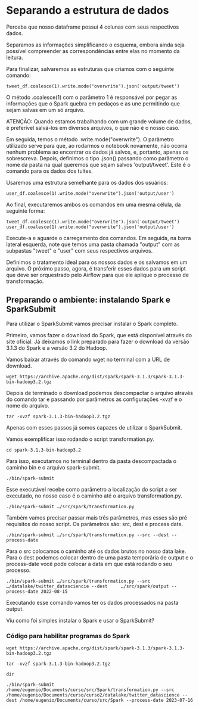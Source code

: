 # Separando a estrutura de dados

Perceba que nosso dataframe possui 4 colunas com seus respectivos dados.

Separamos as informações simplificando o esquema, embora ainda seja possível compreender as correspondências entre elas no momento da leitura.

Para finalizar, salvaremos as estruturas que criamos com o seguinte comando:

    tweet_df.coalesce(1).write.mode("overwrite").json('output/tweet')

O método .coalesce(1) com o parâmetro 1 é responsável por pegar as informações que o Spark quebra em pedaços e as une permitindo que sejam salvas em um só arquivo.

ATENÇÃO: Quando estamos trabalhando com um grande volume de dados, é preferível salvá-los em diversos arquivos, o que não é o nosso caso.

Em seguida, temos o método .write.mode("overwrite"). O parâmetro utilizado serve para que, ao rodarmos o notebook novamente, não ocorra nenhum problema ao encontrar os dados já salvos, e, portanto, apenas os sobrescreva. Depois, definimos o tipo .json() passando como parâmetro o nome da pasta na qual queremos que sejam salvos 'output/tweet'. Este é o comando para os dados dos tuítes.

Usaremos uma estrutura semelhante para os dados dos usuários:

    user_df.coalesce(1).write.mode("overwrite").json('output/user')

Ao final, executaremos ambos os comandos em uma mesma célula, da seguinte forma:

    tweet_df.coalesce(1).write.mode("overwrite").json('output/tweet')
    user_df.coalesce(1).write.mode("overwrite").json('output/user')

Execute-a e aguarde o carregamento dos comandos. Em seguida, na barra lateral esquerda, note que temos uma pasta chamada "output" com as subpastas "tweet" e "user" com seus respectivos arquivos.

Definimos o tratamento ideal para os nossos dados e os salvamos em um arquivo. O próximo passo, agora, é transferir esses dados para um script que deve ser orquestrado pelo Airflow para que ele aplique o processo de transformação.

## Preparando o ambiente: instalando Spark e SparkSubmit

Para utilizar o SparkSubmit vamos precisar instalar o Spark completo.

Primeiro, vamos fazer o download do Spark, que está disponível através do site oficial. Já deixamos o link preparado para fazer o download da versão 3.1.3 do Spark e a versão 3.2 do Hadoop.

Vamos baixar através do comando wget no terminal com a URL de download.

    wget https://archive.apache.org/dist/spark/spark-3.1.3/spark-3.1.3-bin-hadoop3.2.tgz

Depois de terminado o download podemos descompactar o arquivo através do comando tar e passando por parâmetros as configurações -xvzf e o nome do arquivo.

    tar -xvzf spark-3.1.3-bin-hadoop3.2.tgz

Apenas com esses passos já somos capazes de utilizar o SparkSubmit.

Vamos exemplificar isso rodando o script transformation.py.

    cd spark-3.1.3-bin-hadoop3.2

Para isso, executamos no terminal dentro da pasta descompactada o caminho bin e o arquivo spark-submit.

    ./bin/spark-submit 

Esse executável recebe como parâmetro a localização do script a ser executado, no nosso caso é o caminho até o arquivo transformation.py.

    ./bin/spark-submit …/src/spark/transformation.py

Também vamos precisar passar mais três parâmetros, mas esses são pré requisitos do nosso script. Os parâmetros são: src, dest e process date.

    ./bin/spark-submit …/src/spark/transformation.py --src --dest --process-date

Para o src colocamos o caminho até os dados brutos no nosso data lake. Para o dest podemos colocar dentro de uma pasta temporária de output e o process-date você pode colocar a data em que está rodando o seu processo.

    ./bin/spark-submit …/src/spark/transformation.py --src …/datalake/twitter_datasciencie --dest     …/src/spark/output --process-date 2022-08-15

Executando esse comando vamos ter os dados processados na pasta output.

Viu como foi simples instalar o Spark e usar o SparkSubmit?


### Código para habilitar programas do Spark


    wget https://archive.apache.org/dist/spark/spark-3.1.3/spark-3.1.3-bin-hadoop3.2.tgz

    tar -xvzf spark-3.1.3-bin-hadoop3.2.tgz

    dir

    ./bin/spark-submit /home/eugenio/Documents/curso/src/Spark/transformation.py --src /home/eugenio/Documents/curso/curso2/datalake/twitter_datascience --dest /home/eugenio/Documents/curso/src/Spark --process-date 2023-07-16

